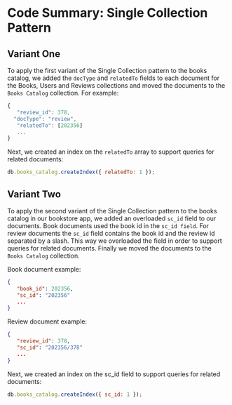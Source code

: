 # Code Summary: Single Collection Pattern

## Variant One

To apply the first variant of the Single Collection pattern to the books catalog, we added the `docType` and `relatedTo` fields to each document for the Books, Users and Reviews collections and moved the documents to the `Books Catalog` collection.
For example:

```js
{
   "review_id": 378,
  "docType": "review",
   "relatedTo": [202356]
   ...
}
```

Next, we created an index on the `relatedTo` array to support queries for related documents:

```js
db.books_catalog.createIndex({ relatedTo: 1 });
```

## Variant Two

To apply the second variant of the Single Collection pattern to the books catalog in our bookstore app, we added an overloaded `sc_id` field to our documents. Book documents used the book id in the `sc_id field`. For review documents the `sc_id` field contains the book id and the review id separated by a slash. This way we overloaded the field in order to support queries for related documents. Finally we moved the documents to the `Books Catalog` collection.

Book document example:

```json
{
   "book_id": 202356,
   "sc_id": "202356"
   ...
}
```

Review document example:

```json
{
   "review_id": 378,
   "sc_id": "202356/378"
   ...
}
```

Next, we created an index on the sc_id field to support queries for related documents:

```js
db.books_catalog.createIndex({ sc_id: 1 });
```

